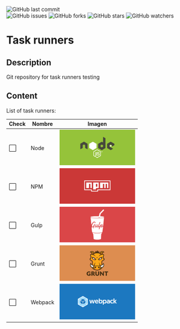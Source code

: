 ![GitHub last commit](https://img.shields.io/github/last-commit/beatrizsmerino/task-runners)   
![GitHub issues](https://img.shields.io/github/issues/beatrizsmerino/task-runners)
![GitHub forks](https://img.shields.io/github/forks/beatrizsmerino/task-runners)
![GitHub stars](https://img.shields.io/github/stars/beatrizsmerino/task-runners)
![GitHub watchers](https://img.shields.io/github/watchers/beatrizsmerino/task-runners)

# Task runners

## Description

Git repository for task runners testing

## Content

List of task runners:

| Check | Nombre  | Imagen                                                       |
| ----- | ------- | ------------------------------------------------------------ |
| ⬜    | Node    | <img src="doc/assets/node/cover-node.svg" width="200">       |
| ⬜    | NPM     | <img src="doc/assets/npm/cover-npm.svg" width="200">         |
| ⬜    | Gulp    | <img src="doc/assets/gulp/cover-gulp.svg" width="200">       |
| ⬜    | Grunt   | <img src="doc/assets/grunt/cover-grunt.svg" width="200">     |
| ⬜    | Webpack | <img src="doc/assets/webpack/cover-webpack.svg" width="200"> |
